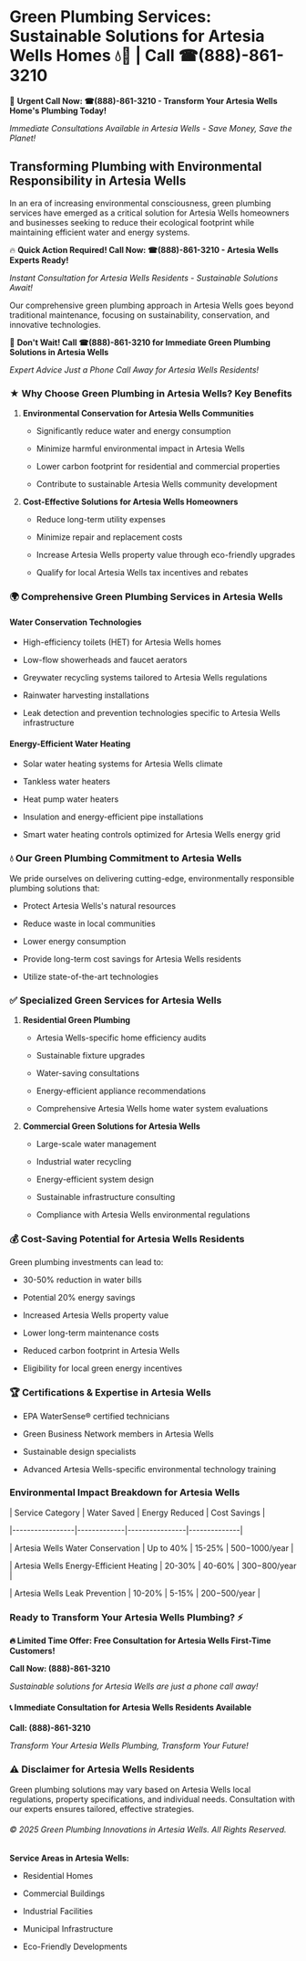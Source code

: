 # Green Plumbing Services: Sustainable Solutions for Artesia Wells Homes 💧🌿 | Call ☎(888)-861-3210

🚨 **Urgent Call Now: ☎(888)-861-3210 - Transform Your Artesia Wells Home's Plumbing Today!**
*Immediate Consultations Available in Artesia Wells - Save Money, Save the Planet!*

## Transforming Plumbing with Environmental Responsibility in Artesia Wells

In an era of increasing environmental consciousness, green plumbing services have emerged as a critical solution for Artesia Wells homeowners and businesses seeking to reduce their ecological footprint while maintaining efficient water and energy systems. 

🔥 **Quick Action Required! Call Now: ☎(888)-861-3210 - Artesia Wells Experts Ready!**
*Instant Consultation for Artesia Wells Residents - Sustainable Solutions Await!*

Our comprehensive green plumbing approach in Artesia Wells goes beyond traditional maintenance, focusing on sustainability, conservation, and innovative technologies.

🚨 **Don't Wait! Call ☎(888)-861-3210 for Immediate Green Plumbing Solutions in Artesia Wells**
*Expert Advice Just a Phone Call Away for Artesia Wells Residents!*

### ★ Why Choose Green Plumbing in Artesia Wells? Key Benefits

1. **Environmental Conservation for Artesia Wells Communities** 
   - Significantly reduce water and energy consumption
   - Minimize harmful environmental impact in Artesia Wells
   - Lower carbon footprint for residential and commercial properties
   - Contribute to sustainable Artesia Wells community development

2. **Cost-Effective Solutions for Artesia Wells Homeowners** 
   - Reduce long-term utility expenses
   - Minimize repair and replacement costs
   - Increase Artesia Wells property value through eco-friendly upgrades
   - Qualify for local Artesia Wells tax incentives and rebates

### 🌍 Comprehensive Green Plumbing Services in Artesia Wells

#### Water Conservation Technologies
- High-efficiency toilets (HET) for Artesia Wells homes
- Low-flow showerheads and faucet aerators
- Greywater recycling systems tailored to Artesia Wells regulations
- Rainwater harvesting installations
- Leak detection and prevention technologies specific to Artesia Wells infrastructure

#### Energy-Efficient Water Heating
- Solar water heating systems for Artesia Wells climate
- Tankless water heaters
- Heat pump water heaters
- Insulation and energy-efficient pipe installations
- Smart water heating controls optimized for Artesia Wells energy grid

### 💧 Our Green Plumbing Commitment to Artesia Wells

We pride ourselves on delivering cutting-edge, environmentally responsible plumbing solutions that:
- Protect Artesia Wells's natural resources
- Reduce waste in local communities
- Lower energy consumption
- Provide long-term cost savings for Artesia Wells residents
- Utilize state-of-the-art technologies

### ✅ Specialized Green Services for Artesia Wells

1. **Residential Green Plumbing**
   - Artesia Wells-specific home efficiency audits
   - Sustainable fixture upgrades
   - Water-saving consultations
   - Energy-efficient appliance recommendations
   - Comprehensive Artesia Wells home water system evaluations

2. **Commercial Green Solutions for Artesia Wells**
   - Large-scale water management
   - Industrial water recycling
   - Energy-efficient system design
   - Sustainable infrastructure consulting
   - Compliance with Artesia Wells environmental regulations

### 💰 Cost-Saving Potential for Artesia Wells Residents

Green plumbing investments can lead to:
- 30-50% reduction in water bills
- Potential 20% energy savings
- Increased Artesia Wells property value
- Lower long-term maintenance costs
- Reduced carbon footprint in Artesia Wells
- Eligibility for local green energy incentives

### 🏆 Certifications & Expertise in Artesia Wells

- EPA WaterSense® certified technicians
- Green Business Network members in Artesia Wells
- Sustainable design specialists
- Advanced Artesia Wells-specific environmental technology training

### Environmental Impact Breakdown for Artesia Wells

| Service Category | Water Saved | Energy Reduced | Cost Savings |
|-----------------|-------------|----------------|--------------|
| Artesia Wells Water Conservation | Up to 40% | 15-25% | $500-$1000/year |
| Artesia Wells Energy-Efficient Heating | 20-30% | 40-60% | $300-$800/year |
| Artesia Wells Leak Prevention | 10-20% | 5-15% | $200-$500/year |

### Ready to Transform Your Artesia Wells Plumbing? ⚡

**🔥 Limited Time Offer: Free Consultation for Artesia Wells First-Time Customers!**

**Call Now: (888)-861-3210**
*Sustainable solutions for Artesia Wells are just a phone call away!*

#### 📞 Immediate Consultation for Artesia Wells Residents Available

**Call: (888)-861-3210**
*Transform Your Artesia Wells Plumbing, Transform Your Future!*

### ⚠️ Disclaimer for Artesia Wells Residents

Green plumbing solutions may vary based on Artesia Wells local regulations, property specifications, and individual needs. Consultation with our experts ensures tailored, effective strategies.

###### © 2025 Green Plumbing Innovations in Artesia Wells. All Rights Reserved.

**Service Areas in Artesia Wells:** 
- Residential Homes
- Commercial Buildings
- Industrial Facilities
- Municipal Infrastructure
- Eco-Friendly Developments